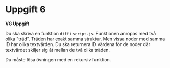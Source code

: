 # Uppgift 6

**VG Uppgift**

Du ska skriva en funktion `diff` i `script.js`. Funktionen anropas med två olika "träd". Träden har exakt samma struktur. Men vissa noder med samma ID har olika textvärden. Du ska returnera ID värdena för de noder där textvärdet skiljer sig åt mellan de två olika träden. 

Du måste lösa övningen med en rekursiv funktion.
